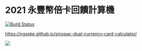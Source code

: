 # 2021 永豐幣倍卡回饋計算機
[![Build Status](https://travis-ci.com/ngseke/sinopac-dual-currency-card-calculator.svg?branch=dev)](https://travis-ci.com/ngseke/sinopac-dual-currency-card-calculator)

https://ngseke.github.io/sinopac-dual-currency-card-calculator/

![](https://i.imgur.com/urCuMrZ.png)
